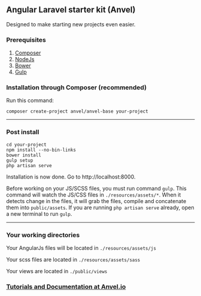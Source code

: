 ## Angular Laravel starter kit (Anvel)

Designed to make starting new projects even easier.

### Prerequisites

1. <a href="//getcomposer.org">Composer</a>
2. <a href="//nodejs.org">NodeJs</a>
3. <a href="//www.npmjs.com/package/bower">Bower</a>
4. <a href="//www.npmjs.com/package/bower">Gulp</a>

### Installation through Composer (recommended)

Run this command:

```
composer create-project anvel/anvel-base your-project
```

<hr>

### Post install

```
cd your-project
npm install --no-bin-links
bower install
gulp setup
php artisan serve
```

Installation is now done. Go to http://localhost:8000.

Before working on your JS/SCSS files, you must run command `gulp`. This command will watch the JS/CSS files in `./resources/assets/*`. When it detects change in the files, it will grab the files, compile and concatenate them into `public/assets`. If you are running `php artisan serve` already, open a new terminal to run `gulp`.

<hr>

### Your working directories

Your AngularJs files will be located in `./resources/assets/js`

Your scss files are located in `./resources/assets/sass`

Your views are located in `./public/views`

### [Tutorials and Documentation at Anvel.io](//anvel.io)